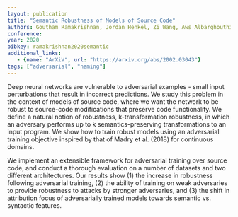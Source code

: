 ```yaml
---
layout: publication
title: "Semantic Robustness of Models of Source Code"
authors: Goutham Ramakrishnan, Jordan Henkel, Zi Wang, Aws Albarghouthi, Somesh Jha, Thomas Reps
conference:
year: 2020
bibkey: ramakrishnan2020semantic
additional_links:
   - {name: "ArXiV", url: "https://arxiv.org/abs/2002.03043"}
tags: ["adversarial", "naming"]
---
```

Deep neural networks are vulnerable to adversarial examples - small input perturbations that result in incorrect predictions. We study this problem in the context of models of source code, where we want the network to be robust to source-code modifications that preserve code functionality. We define a natural notion of robustness, k-transformation robustness, in which an adversary performs up to k semantics-preserving transformations to an input program. We show how to train robust models using an adversarial training objective inspired by that of Madry et al. (2018) for continuous domains.

We implement an extensible framework for adversarial training over source code, and conduct a thorough evaluation on a number of datasets and two different architectures. Our results show (1) the increase in robustness following adversarial training, (2) the ability of training on weak adversaries to provide robustness to attacks by stronger adversaries, and (3) the shift in attribution focus of adversarially trained models towards semantic vs. syntactic features. 
